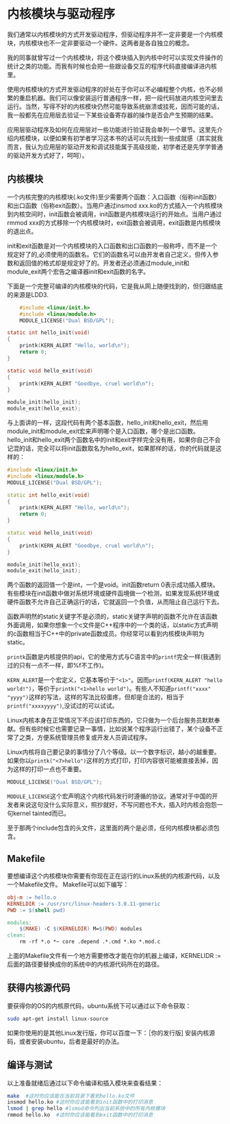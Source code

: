 # 内核模块与驱动程序

我们通常以内核模块的方式开发驱动程序，但驱动程序并不一定非要是一个内核模块，内核模块也不一定非要驱动一个硬件。这两者是各自独立的概念。

我的同事就曾写过一个内核模块，将这个模块插入到内核中时可以实现文件操作的统计之类的功能。而我有时候也会把一些跟设备交互的程序代码直接编译进内核里。

使用内核模块的方式开发驱动程序的好处在于你可以不必编程整个内核，也不必频繁的重启机器。我们可以像安装运行普通程序一样，把一段代码放进内核空间里去运行。当然，写得不好的内核模块仍然可能导致系统崩溃或挂死，因而可能的话，我一般都先在应用层去验证一下某些设备寄存器的操作是否会产生预期的结果。

应用层驱动程序及如何在应用层对一些功能进行验证我会单列一个章节。这里先介绍内核模块，以便如果有初学者学习这本书的话可以先找到一些成就感（其实就我而言，我认为应用层的驱动开发和调试技能属于高级技能，初学者还是先学学普通的驱动开发方式好了，呵呵）。
## 内核模块
一个内核完整的内核模块(.ko文件)至少需要两个函数：入口函数（俗称init函数）和出口函数（俗称exit函数）。当用户通过insmod xxx.ko的方式插入一个内核模块到内核空间时，init函数会被调用，init函数是内核模块运行的开始点。当用户通过rmmod xxx的方式移除一个内核模块时，exit函数会被调用，exit函数是内核模块的退出点。

init和exit函数是对一个内核模块的入口函数和出口函数的一般称呼，而不是一个规定好了的,必须使用的函数名。它们的函数名可以由开发者自己定义，但传入参数和返回值的格式却是规定好了的。开发者还必须通过module_init和module_exit两个宏告之编译器init和exit函数的名字。

下面是一个完整可编译的内核模块的代码，它是我从网上随便找到的，但归跟结底的来源是LDD3.

```c
    #include <linux/init.h>
    #include <linux/module.h>
    MODULE_LICENSE("Dual BSD/GPL");
```

```c
static int hello_init(void)
{
    printk(KERN_ALERT "Hello, world\n");
    return 0;
}

static void hello_exit(void)
{
    printk(KERN_ALERT "Goodbye, cruel world\n");
}

module_init(hello_init);
module_exit(hello_exit);
```

与上面讲的一样，这段代码有两个基本函数，hello_init和hello_exit，然后用module_init和module_exit宏来声明哪个是入口函数，哪个是出口函数。hello_init和hello_exit两个函数名中的init和exit字样完全没有用，如果你自己不会记混的话，完全可以将init函数取名为hello_exit，如果那样的话，你的代码就是这样的：

```c++
#include <linux/init.h>
#include <linux/module.h>
MODULE_LICENSE("Dual BSD/GPL");

static int hello_exit(void)
{
    printk(KERN_ALERT "Hello, world\n");
    return 0;
}

static void hello_init(void)
{
    printk(KERN_ALERT "Goodbye, cruel world\n");
}

module_init(hello_exit);
module_exit(hello_init);
```
两个函数的返回值一个是int，一个是void。init函数return 0表示成功插入模块。有些模块在init函数中做对系统环境或硬件函境做一个检测，如果发现系统环境或硬件函数不允许自己正确运行的话，它就返回一个负值，从而阻止自己运行下去。

函数声明然的static关键字不是必须的，static关键字声明的函数不允许在该函数外面调用，如果你想象一个c文件是C++程序中的一个类的话，以static方式声明的c函数相当于C++中的private函数成员。你经常可以看到内核模块声明为static。

`printk`函数是内核提供的api，它的使用方式与C语言中的`printf`完全一样(我遇到过的只有一点不一样，即%f不工作)。

`KERN_ALERT`是一个宏定义，它基本等价于`"<1>"`。因而`printf(KERN_ALERT "hello world!")`，等价于`printk("<1>hello world")`。有些人不知道`printf("xxxx" "yyyy")`这样的写法，这样的写法比较蛋疼，但却是合法的，相当于`printf("xxxxyyyy")`,没试过的可以试试。

Linux内核本身在正常情况下不应该打印东西的，它只做为一个后台服务员默默奉献。但有些时候它也需要记录一事情，比如说某个程序运行出错了，某个设备不正常了之类，方便系统管理员修复或开发人员调试程序。

Linux内核将自己要记录的事情分了八个等级。以一个数字标识，越小的越重要。如果你以`printk("<7>hello")`这样的方式打印，打印内容很可能被直接丢掉，因为这样的打印一点也不重要。

```c
MODULE_LICENSE("Dual BSD/GPL");
```
`MODULE_LICENSE`这个宏声明这个内核代码发行时遵循的协议。通常对于中国的开发者来说这句没什么实际意义，照抄就好，不写问题也不大，插入时内核会抱怨一句kernel tainted而已。

至于那两个include包含的头文件，这里面的两个是必须，任何内核模块都必须包含。
## Makefile
要想编译这个内核模块你需要有你现在正在运行的Linux系统的内核源代码，以及一个Makefile文件。
Makefile可以如下编写：

```makefile
obj-m := hello.o
KERNELDIR := /usr/src/linux-headers-3.0.11-generic
PWD := $(shell pwd)

modules:
    $(MAKE) -C $(KERNELDIR) M=$(PWD) modules
clean:
    rm -rf *.o *~ core .depend .*.cmd *.ko *.mod.c
```

上面的Makefile文件有一个地方需要修改才能在你的机器上编译，KERNELIDR := 后面的路径要替换成你的系统中的内核源代码所在的路径。

## 获得内核源代码
要获得你的OS的内核原代码，ubuntu系统下可以通过以下命令获取：

```bash
sudo apt-get install linux-source
```

如果你使用的是其他Linux发行版，你可以百度一下：［你的发行版] 安装内核源码，或者安装ubuntu，后者是最好的办法。

## 编译与测试
以上准备就绪后通过以下命令编译和插入模块来查看结果：

```bash
make  #这时你应该能在当前目录下看到hello.ko文件
insmod hello.ko #这时你应该能看到init函数中的打印消息
lsmod | grep hello #lsmod命令列出当前系统中的所有内核模块
rmmod hello.ko  #这时你应该能看到exit函数中的打印消息
```

